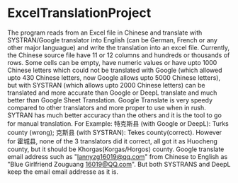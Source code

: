 # ExcelTranslationProject
The program reads from an Excel file in Chinese and translate with SYSTRAN/Google translator into English (can be German, French or any other major languague) and write the translation into an excel file. Currently, the Chinese source file have 11 or 12 columns and hundreds or thousands of rows. Some cells can be empty, have numeric values or have upto 1000 Chinese letters which could not be translated with Google (which allowed upto 430 Chinese letters, now Google allows upto 5000 Chinese letters), but with SYSTRAN (which allows upto 2000 Chinese letters) can be translated and more accurate than Google or DeepL translate and much better than Google Sheet Translation. Google Translate is very speedy compared to other translators and more proper to use when in rush. SYTRAN has much better accuracy than the others and it is the tool to go for manual translation. For Example: 特克斯县 (with Google or DeepL): Turks county (wrong); 克斯县 (with SYSTRAN): Tekes county(correct). However for 霍城县, none of the 3 translators did it correct, all got it as Huocheng county, but it should be Khorgas(Korgas/Horgos) county. Google translate email address such as "lannyzg16019@qq.com" from Chinese to English as "Blue Girlfriend Zouguang 16019@QQ.com". But both SYSTRANS and DeepL keep the email email addresse as it is. 
